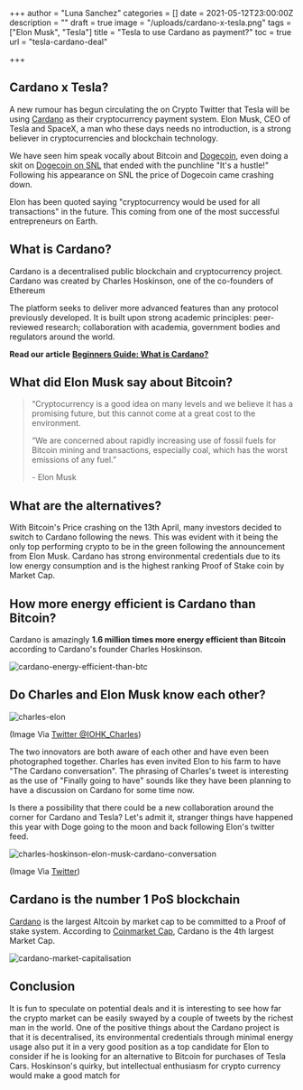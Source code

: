 +++
author = "Luna Sanchez"
categories = []
date = 2021-05-12T23:00:00Z
description = ""
draft = true
image = "/uploads/cardano-x-tesla.png"
tags = ["Elon Musk", "Tesla"]
title = "Tesla to use Cardano as payment?"
toc = true
url = "tesla-cardano-deal"

+++
## Cardano x Tesla? 

A new rumour has begun circulating the on Crypto Twitter that Tesla will be using [Cardano](/link/buy-cardano) as their cryptocurrency payment system. Elon Musk, CEO of Tesla and SpaceX, a man who these days needs no introduction, is a strong believer in cryptocurrencies and blockchain technology.  

We have seen him speak vocally about Bitcoin and [Dogecoin](/link/buy-dogecoin), even doing a skit on [Dogecoin on SNL](https://www.bloomberg.com/opinion/articles/2021-05-10/dogecoin-and-elon-musk-on-snl-it-s-a-hustle-but-it-s-the-people-s-hustle) that ended with the punchline "It's a hustle!"  Following his appearance on SNL the price of Dogecoin came crashing down.

Elon has been quoted saying "cryptocurrency would be used for all transactions" in the future. This coming from one of the most successful entrepreneurs on Earth.

## What is Cardano?

Cardano is a decentralised public blockchain and cryptocurrency project. Cardano was created by Charles Hoskinson, one of the co-founders of Ethereum

The platform seeks to deliver more advanced features than any protocol previously developed. It is built upon strong academic principles: peer-reviewed research; collaboration with academia, government bodies and regulators around the world.

**Read our article** [**Beginners Guide: What is Cardano?**](https://cryptotravellers.com/what-is-cardano-ada-beginners-guide/)

## What did Elon Musk say about Bitcoin?

> “Cryptocurrency is a good idea on many levels and we believe it has a promising future, but this cannot come at a great cost to the environment.
>
> “We are concerned about rapidly increasing use of fossil fuels for Bitcoin mining and transactions, especially coal, which has the worst emissions of any fuel.”
>
> \- Elon Musk

## What are the alternatives?

With Bitcoin's Price crashing on the 13th April, many investors decided to switch to Cardano following the news.  This was evident with it being the only top performing crypto to be in the green following the announcement from Elon Musk.  Cardano has strong environmental credentials due to its low energy consumption and is the highest ranking Proof of Stake coin by Market Cap.

## How more energy efficient is Cardano than Bitcoin?

Cardano is amazingly **1.6 million times more energy efficient than Bitcoin** according to Cardano's founder Charles Hoskinson.

![cardano-energy-efficient-than-btc](/uploads/cardano-ceo-energy-efficient-than-bitcoin.png)

## Do Charles and Elon Musk know each other?

![charles-elon](/uploads/dhcnwy7vqaeh3tv-1.jpg)

(Image Via [Twitter @IOHK_Charles](https://twitter.com/iohk_charles/status/1013494381884551168))

The two innovators are both aware of each other and have even been photographed together. Charles has even invited Elon to his farm to have "The Cardano conversation".  The phrasing of Charles's tweet is interesting as the use of "Finally going to have" sounds like they have been planning to have a discussion on Cardano for some time now.

Is there a possibility that there could be a new collaboration around the corner for Cardano and Tesla?  Let's admit it, stranger things have happened this year with Doge going to the moon and back following Elon's twitter feed.

![charles-hoskinson-elon-musk-cardano-conversation](/uploads/charleshoskinson-cardano-conversation.png)

(Image Via [Twitter](https://twitter.com/IOHK_Charles/status/1392847569961766913))

## Cardano is the number 1 PoS blockchain

[Cardano](/link/buy-cardano) is the largest Altcoin by market cap to be committed to a Proof of stake system.  According to [Coinmarket Cap](https://coinmarketcap.com/), Cardano is the 4th largest Market Cap.

![cardano-market-capitalisation](/uploads/cardano-4th-market-cap.png)

## Conclusion

It is fun to speculate on potential deals and it is interesting to see how far the crypto market can be easily swayed by a couple of tweets by the richest man in the world.  One of the positive things about the Cardano project is that it is decentralised, its environmental credentials through minimal energy usage also put it in a very good position as a top candidate for Elon to consider if he is looking for an alternative to Bitcoin for purchases of Tesla Cars.   Hoskinson's quirky, but intellectual enthusiasm for crypto currency would make a good match for  